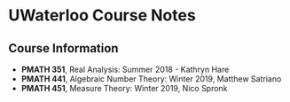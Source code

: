 # UWaterloo Course Notes
## Course Information
- **PMATH 351**, Real Analysis: Summer 2018 - Kathryn Hare
- **PMATH 441**, Algebraic Number Theory: Winter 2019, Matthew Satriano
- **PMATH 451**, Measure Theory: Winter 2019, Nico Spronk
